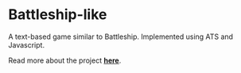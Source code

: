 # Battleship-like

A text-based game similar to Battleship. Implemented using ATS and Javascript.

Read more about the project **[here](http://devbeacon.herokuapp.com/posts/11)**.
